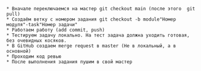 
    * Вначале переключаемся на мастер git checkout main (после этого  git pull)
    * Создаём ветку с номером задания git checkout -b module"Номер модуля"-task"Номер задачи"
    * Работаем работу (add commit, push)
    * Тестируем задачу локально. На тест задача должна уходить готовая, без очевидных косяков.
    * В GitHub создаем merge request в master (Не в локальный, а в основной)
    * Проходим код ревью
    * После выполнения задания пушим в свой мастер


